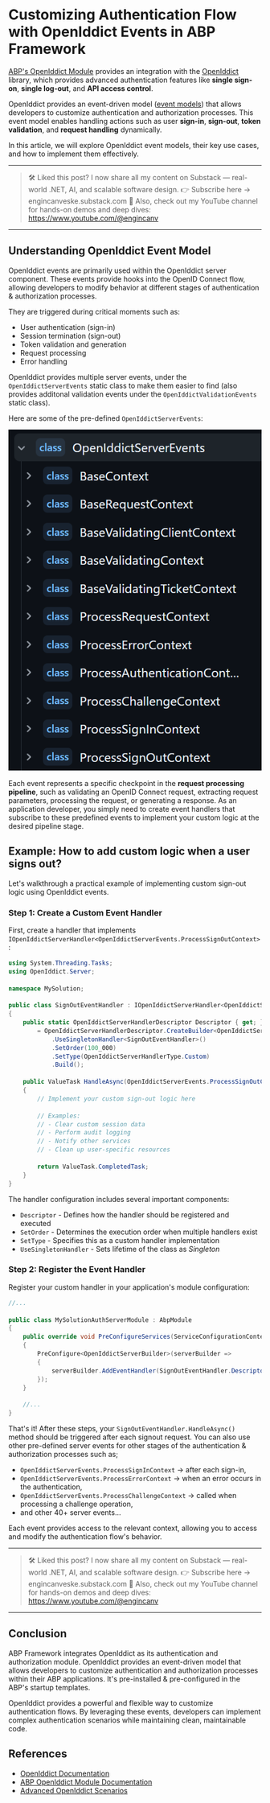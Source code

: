 # Customizing Authentication Flow with OpenIddict Events in ABP Framework

[ABP's OpenIddict Module](https://abp.io/docs/latest/modules/openiddict) provides an integration with the [OpenIddict](https://github.com/openiddict/openiddict-core) library,  which provides advanced authentication features like **single sign-on**, **single log-out**, and **API access control**.

OpenIddict provides an event-driven model ([event models](https://documentation.openiddict.com/introduction#events-model)) that allows developers to customize authentication and authorization processes. This event model enables handling actions such as user **sign-in**, **sign-out**, **token validation**, and **request handling** dynamically.

In this article, we will explore OpenIddict event models, their key use cases, and how to implement them effectively.

---
> 🛠 Liked this post? I now share all my content on Substack — real-world .NET, AI, and scalable software design.
> 👉 Subscribe here → engincanveske.substack.com
> 🎥 Also, check out my YouTube channel for hands-on demos and deep dives: https://www.youtube.com/@engincanv
---

## Understanding OpenIddict Event Model

OpenIddict events are primarily used within the OpenIddict server component. These events provide hooks into the OpenID Connect flow, allowing developers to modify behavior at different stages of authentication & authorization processes.

They are triggered during critical moments such as:

* User authentication (sign-in)
* Session termination (sign-out)
* Token validation and generation
* Request processing
* Error handling

OpenIddict provides multiple server events, under the `OpenIddictServerEvents` static class to make them easier to find (also provides additonal validation events under the `OpenIddictValidationEvents` static class). 

Here are some of the pre-defined `OpenIddictServerEvents`:

![](openiddict-server-events.png)

Each event represents a specific checkpoint in the **request processing pipeline**, such as validating an OpenID Connect request, extracting request parameters, processing the request, or generating a response. As an application developer, you simply need to create event handlers that subscribe to these predefined events to implement your custom logic at the desired pipeline stage.

## Example: How to add custom logic when a user signs out?

Let's walkthrough a practical example of implementing custom sign-out logic using OpenIddict events.

### Step 1: Create a Custom Event Handler

First, create a handler that implements `IOpenIddictServerHandler<OpenIddictServerEvents.ProcessSignOutContext>`:

```csharp
using System.Threading.Tasks;
using OpenIddict.Server;

namespace MySolution;

public class SignOutEventHandler : IOpenIddictServerHandler<OpenIddictServerEvents.ProcessSignOutContext>
{
    public static OpenIddictServerHandlerDescriptor Descriptor { get; }
        = OpenIddictServerHandlerDescriptor.CreateBuilder<OpenIddictServerEvents.ProcessSignOutContext>()
            .UseSingletonHandler<SignOutEventHandler>()
            .SetOrder(100_000)
            .SetType(OpenIddictServerHandlerType.Custom)
            .Build();
    
    public ValueTask HandleAsync(OpenIddictServerEvents.ProcessSignOutContext context)
    {
        // Implement your custom sign-out logic here

        // Examples:
        // - Clear custom session data
        // - Perform audit logging
        // - Notify other services
        // - Clean up user-specific resources
        
        return ValueTask.CompletedTask;
    }
}
```

The handler configuration includes several important components:

* `Descriptor` - Defines how the handler should be registered and executed
* `SetOrder` - Determines the execution order when multiple handlers exist
* `SetType` - Specifies this as a custom handler implementation
* `UseSingletonHandler` - Sets lifetime of the class as _Singleton_

### Step 2: Register the Event Handler

Register your custom handler in your application's module configuration:

```csharp
//...

public class MySolutionAuthServerModule : AbpModule
{
    public override void PreConfigureServices(ServiceConfigurationContext context)
    {
        PreConfigure<OpenIddictServerBuilder>(serverBuilder =>
        {
            serverBuilder.AddEventHandler(SignOutEventHandler.Descriptor);
        });
    }

    //...
}
```

That's it! After these steps, your `SignOutEventHandler.HandleAsync()` method should be triggered after each signout request. You can also use other pre-defined server events for other stages of the authentication & authorization processes such as;

* `OpenIddictServerEvents.ProcessSignInContext` -> after each sign-in,
* `OpenIddictServerEvents.ProcessErrorContext` -> when an error occurs in the authentication,
* `OpenIddictServerEvents.ProcessChallengeContext` -> called when processing a challenge operation,
* and other 40+ server events...

Each event provides access to the relevant context, allowing you to access and modify the authentication flow's behavior.

---
> 🛠 Liked this post? I now share all my content on Substack — real-world .NET, AI, and scalable software design.
> 👉 Subscribe here → engincanveske.substack.com
> 🎥 Also, check out my YouTube channel for hands-on demos and deep dives: https://www.youtube.com/@engincanv
---

## Conclusion

ABP Framework integrates OpenIddict as its authentication and authorization module. OpenIddict provides an event-driven model that allows developers to customize authentication and authorization processes within their ABP applications. It's pre-installed & pre-configured in the ABP's startup templates.

OpenIddict provides a powerful and flexible way to customize authentication flows. By leveraging these events, developers can implement complex authentication scenarios while maintaining clean, maintainable code.

## References

* [OpenIddict Documentation](https://documentation.openiddict.com/introduction#events-model)
* [ABP OpenIddict Module Documentation](https://abp.io/docs/latest/modules/openiddict)
* [Advanced OpenIddict Scenarios](https://kevinchalet.com/2018/07/02/implementing-advanced-scenarios-using-the-new-openiddict-rc3-events-model/)
